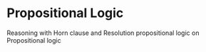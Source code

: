 # Propositional Logic
Reasoning with Horn clause and Resolution propositional logic on Propositional logic
